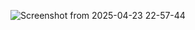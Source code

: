 ![Screenshot from 2025-04-23 22-57-44](https://github.com/user-attachments/assets/b16c217c-6906-4579-a184-13139243c75f)
